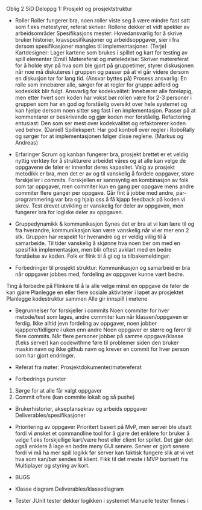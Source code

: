 Oblig 2 SiD
Deloppg 1: Prosjekt og prosjektstruktur
* Roller
Roller fungerer bra, noen roller viste seg å være mindre fast satt som f.eks møtestyrer, referat skriver. Rollene dekker et vidt spekter av arbeidsområder
Spesifikasjons mester: Hovedansvarlig for å skrive bruker historier, kravspesifikasjoner og arbeidsoppgaver, sier i fra dersom spesifikasjoner mangles til implementasjoner. (Terje)
Kartdesigner: Lager kartene som brukes i spillet og kart for testing av spill elementer (Emil)
Møtereferat og møteledelse: Skriver møtereferat for å holde styr på hva som ble gjort på gruppetimer, styrer diskusjonen når noe må diskuteres i gruppen og passer på at vi går videre dersom en diskusjon tar for lang tid. (Ansvar byttes på)
Prosess ansvarlig: En rolle som innebærer alle, sørger for at regler for gruppe adferd og kodeskikk blir fulgt.
Ansvarlig for kodekvalitet: Innebærer alle foreløpig, men etter hvert som koden har vokst bør rollen være for 2-3 personer i gruppen som har en god og forståelig oversikt over hele systemet og kan hjelpe dersom noen sitter seg fast i en implementasjon. Passer på at kommentarer er beskrivende og gjør koden mer forståelig.
Refactoring entusiast: Den som ser mest over kodekvalitet og refaktorerer koden ved behov. (Daniel)
Spillekspert: Har god kontroll over regler i RoboRally og sørger for at implementasjonen følger disse reglene. (Markus og Andreas)

* Erfaringer
Scrum og kanban fungerer bra, prosjekt brettet er et veldig nyttig verktøy for å strukturere arbeidet våres og at alle kan velge de oppgavene de føler er innenfor deres kapasitet.
Valg av prosjekt metodikk er bra, men det er av og til vanskelig å fordele oppgaver, store forskjeller i commits. Forskjellen er sannsynlig en kombinasjon av folk som tar oppgaver, men commiter kun en gang per oppgave mens andre commiter flere ganger per oppgave.
Går fint å jobbe med andre, par-programmering var bra og hjalp oss å få kjapp feedback på koden vi skrev.
Test drevet utvikling er vanskelig for deler av oppgaven, men fungerer bra for logiske deler av oppgaven.
* Gruppedynamikk & kommunikasjon
Synes det er bra at vi kan lære til og fra hverandre, kommunikasjon kan være vanskelig når vi er mer enn 2 stk. Gruppen har respekt for hverandre og er veldig villig til å samarbeide. Til tider vanskelig å skjønne hva noen ber om med en spesifikk implementasjon, men blir oftest avklart med en bedre forståelse av koden. Folk er flink til å gi og ta tilbakemeldinger. 

* Forbedringer til prosjekt struktur:
Kommunikasjon og samarbeid er bra når oppgaver jobbes med, fordeling av oppgaver kunne vært bedre.

Ting å forbedre på
Flinkere til å la alle velge minst en oppgave de føler de kan gjøre
Planlegge en eller flere sosiale aktiviteter i løpet av prosjektet
Planlegge kodestruktur sammen
Alle gir innspill i møtene

* Begrunnelser for forskjeller i commits
Noen commiter for hver metode/test som lages, andre commiter kun når klassen/oppgaven er ferdig.
Ikke alltid jevn fordeling av oppgaver, noen jobber kjappere/tidligere i uken enn andre
Noen oppgaver er større og fører til flere commits.
Når flere personer jobber på samme oppgave/klasse (f.eks server) kan codewithme føre til problemer siden den bruker maskin navn og ikke github navn og krever en commit for hver person som har gjort endringer.


* Referat fra møter:
Prosjektdokumenter/møtereferat


* Forbedrings punkter
1. Sørge for at alle får valgt oppgaver
2. Commit oftere (kan commite lokalt og så pushe)

* Brukerhistorier, akseptansekrav og arbeids oppgaver
Deliverables/spesifikasjoner

* Prioritering av oppgaver
Prioritert basert på MvP, men server ble utsatt fordi vi ønsket et commandline tool for å gjøre det enklere for bruker å velge f.eks forskjellige kart/være host eller client for spillet. Det gjør det også enklere å lage en bedre meny GUI senere.
Server er gjort senere fordi vi må ha mer spill logikk før server kan faktisk fungere slik at vi vet hva som kan/bør sendes til klient.
Fikk til det meste i MVP bortsett fra Multiplayer og styring av kort.

* BUGS

* Klasse diagram
Deliverables/klassediagram

* Tester
JUnit tester dekker logikken i systemet
Manuelle tester finnes i 


